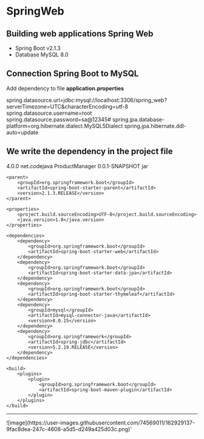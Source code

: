 # SpringWeb

## Building web applications Spring Web
<uL>
  <li>Spring Boot v2.1.3 </li>
  <li>Database MySQL 8.0</li>
</ul>

## Connection Spring Boot to MySQL
<p> Add dependency to file <b>application.properties</b> </p>


spring.datasource.url=jdbc:mysql://localhost:3306/spring_web?serverTimezone=UTC&characterEncoding=utf-8
spring.datasource.username=root
spring.datasource.password=sa@12345#
spring.jpa.database-platform=org.hibernate.dialect.MySQL5Dialect
spring.jpa.hibernate.ddl-auto=update


## We write the dependency in the project file

  <project xmlns="http://maven.apache.org/POM/4.0.0"
         xmlns:xsi="http://www.w3.org/2001/XMLSchema-instance"
         xsi:schemaLocation="http://maven.apache.org/POM/4.0.0
		http://maven.apache.org/xsd/maven-4.0.0.xsd">
    <modelVersion>4.0.0</modelVersion>
    <groupId>net.codejava</groupId>
    <artifactId>ProductManager</artifactId>
    <version>0.0.1-SNAPSHOT</version>
    <packaging>jar</packaging>

    <parent>
        <groupId>org.springframework.boot</groupId>
        <artifactId>spring-boot-starter-parent</artifactId>
        <version>2.1.3.RELEASE</version>
    </parent>

    <properties>
        <project.build.sourceEncoding>UTF-8</project.build.sourceEncoding>
        <java.version>1.8</java.version>
    </properties>

    <dependencies>
        <dependency>
            <groupId>org.springframework.boot</groupId>
            <artifactId>spring-boot-starter-web</artifactId>
        </dependency>
        <dependency>
            <groupId>org.springframework.boot</groupId>
            <artifactId>spring-boot-starter-data-jpa</artifactId>
        </dependency>
        <dependency>
            <groupId>org.springframework.boot</groupId>
            <artifactId>spring-boot-starter-thymeleaf</artifactId>
        </dependency>
        <dependency>
            <groupId>mysql</groupId>
            <artifactId>mysql-connector-java</artifactId>
            <version>8.0.15</version>
        </dependency>
        <dependency>
            <groupId>org.springframework</groupId>
            <artifactId>spring-jdbc</artifactId>
            <version>5.2.19.RELEASE</version>
        </dependency>
    </dependencies>

    <build>
        <plugins>
            <plugin>
                <groupId>org.springframework.boot</groupId>
                <artifactId>spring-boot-maven-plugin</artifactId>
            </plugin>
        </plugins>
    </build>
</project>

<hr></hr>
![image](https://user-images.githubusercontent.com/74569011/162929137-9fac8dea-247c-4608-a5d5-d249a425d03c.png)'


 
